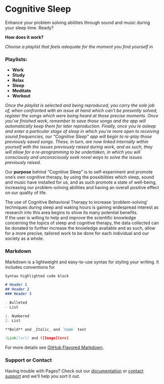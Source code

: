 # Cognitive Sleep


Enhance your problem solving abilities through sound and music during your sleep time. Ready?


**How does it work?**

_Choose a playlist that feels adequate for the moment you find yourself in_

### Playlists:

- **Work**
- **Study**
- **Relax**
- **Sleep**
- **Meditate**
- **Workout**

_Once the playlist is selected and being reproduced, you carry the sole job of, when confronted with an issue at hand which can’t be presently solved, register the songs which were being heard at those precise moments. 
Once you've finished work, remember to save those songs and the app will automatically keep them for later reproduction. 
Finally, once you ́re asleep and enter a particular stage of sleep in which you’re more open to receiving sound frequencies, our “Cognitive Sleep” app will begin to re-play those previously saved songs. These, in turn, are now linked internally within yourself with the issues previously raised during work, and as such, they will allow for a re-programming to be undertaken, in which you will consciously and unconsciously seek novel ways to solve the issues previously raised._


Our **purpose** behind “Cognitive Sleep” is to self-experiment and promote one’s own cognitive therapy, by using the possibilities which sleep, sound and music have installed for us, and as such promote a state of well-being, increasing our problem-solving abilities and having an overall positive effect on our quality of life. 

The use of Cognitive Behavioral Therapy to increase ‘problem-solving’ techniques during sleep and waking hours is gaining widespread interest as research into this area begins to show its many potential benefits.  
If the user is willing to help and improve the scientific knowledge concerning the topics of sleep and cognitive therapy, the data collected can be donated to further increase the knowledge available and as such, allow for a more precise, tailored work to be done for each individual and our society as a whole.  




### Markdown

Markdown is a lightweight and easy-to-use syntax for styling your writing. It includes conventions for

```markdown
Syntax highlighted code block

# Header 1
## Header 2
### Header 3

- Bulleted
- List

1. Numbered
2. List

**Bold** and _Italic_ and `Code` text

[Link](url) and ![Image](src)
```

For more details see [GitHub Flavored Markdown](https://guides.github.com/features/mastering-markdown/).

### Support or Contact

Having trouble with Pages? Check out our [documentation](https://help.github.com/categories/github-pages-basics/) or [contact support](https://github.com/contact) and we’ll help you sort it out.
